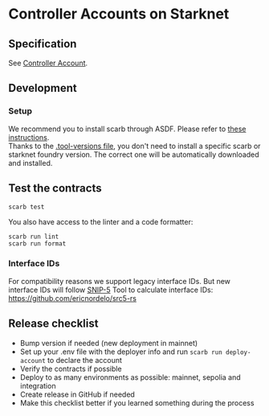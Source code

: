 # Controller Accounts on Starknet

## Specification

See [Controller Account](./docs/controller_account.md).

## Development

### Setup

We recommend you to install scarb through ASDF. Please refer to [these instructions](https://docs.swmansion.com/scarb/download.html#install-via-asdf).  
Thanks to the [.tool-versions file](./.tool-versions), you don't need to install a specific scarb or starknet foundry version. The correct one will be automatically downloaded and installed.

## Test the contracts

```
scarb test
```

You also have access to the linter and a code formatter:

```shell
scarb run lint
scarb run format
```

### Interface IDs

For compatibility reasons we support legacy interface IDs. But new interface IDs will follow [SNIP-5](https://github.com/starknet-io/SNIPs/blob/main/SNIPS/snip-5.md#how-interfaces-are-identified)
Tool to calculate interface IDs: https://github.com/ericnordelo/src5-rs

## Release checklist

- Bump version if needed (new deployment in mainnet)
- Set up your .env file with the deployer info and run `scarb run deploy-account` to declare the account
- Verify the contracts if possible
- Deploy to as many environments as possible: mainnet, sepolia and integration
- Create release in GitHub if needed
- Make this checklist better if you learned something during the process
